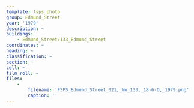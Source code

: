 ```yaml
---
template: fsps_photo
group: Edmund_Street
year: '1979'
description: ~
buildings:
    - Edmund_Street/133_Edmund_Street
coordinates: ~
heading: ~
classification: ~
section: ~
cell: ~
film_roll: ~
files:
    -
        filename: 'FSPS_Edmund_Street_021,_No_133,_18-6-D,_1979.png'
        caption: ''
---
```

